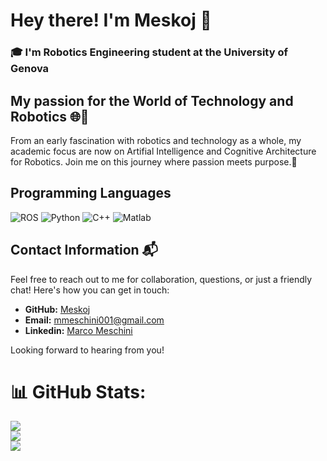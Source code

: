 # Hey there! I'm Meskoj 👋

### 🎓 I'm Robotics Engineering student at the University of Genova

## My passion for the World of Technology and Robotics 🌐🤖

From an early fascination with robotics and technology as a whole, my academic focus are now on Artifial Intelligence and Cognitive Architecture for Robotics.
Join me on this journey where passion meets purpose.🚀

## Programming Languages
![ROS](https://img.shields.io/badge/Ros-★★★★☆-green?style=flat&logo=ros)
![Python](https://img.shields.io/badge/Python-★★★☆☆-blue?style=flat&logo=python)
![C++](https://img.shields.io/badge/C++-★★★☆☆-purple?style=flat&logo=cplusplus)
![Matlab](https://img.shields.io/badge/Matlab-★★★☆☆-lightgrey?style=flat&logo=matlab)

## Contact Information 📬

Feel free to reach out to me for collaboration, questions, or just a friendly chat! Here's how you can get in touch:

- **GitHub:** [Meskoj](https://github.com/meskoj)
- **Email:** mmeschini001@gmail.com
- **Linkedin:** [Marco Meschini](https://www.linkedin.com/in/marco-meschini01)

Looking forward to hearing from you!

# 📊 GitHub Stats:
![](https://github-readme-stats.vercel.app/api?username=meskoj&theme=algolia&hide_border=false&include_all_commits=false&count_private=true)<br/>
![](https://github-readme-streak-stats.herokuapp.com/?user=meskoj&theme=algolia&hide_border=false)<br/>
![](https://github-readme-stats.vercel.app/api/top-langs/?username=meskoj&theme=algolia&hide_border=false&include_all_commits=false&count_private=true&layout=compact)
